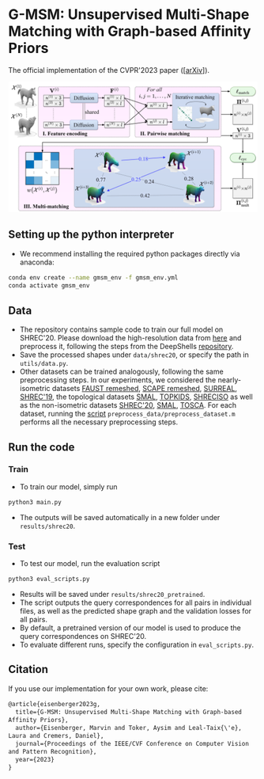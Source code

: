 <h1> G-MSM: Unsupervised Multi-Shape Matching with Graph-based Affinity Priors </h1>

The official implementation of the CVPR'2023 paper (\[[arXiv](https://arxiv.org/abs/2212.02910)\]).

![](https://github.com/marvin-eisenberger/gmsm-matching/blob/main/assets/overview_gmsm.png)


## Setting up the python interpreter
* We recommend installing the required python packages directly via anaconda:
```bash
conda env create --name gmsm_env -f gmsm_env.yml
conda activate gmsm_env
```

## Data
* The repository contains sample code to train our full model on SHREC'20. Please download the high-resolution data from [here](http://robertodyke.com/shrec2020/index2.html) and preprocess it, following the steps from the DeepShells [repository](https://github.com/marvin-eisenberger/deep-shells).
* Save the processed shapes under `data/shrec20`, or specify the path in `utils/data.py`.
* Other datasets can be trained analogously, following the same preprocessing steps. In our experiments, we considered the nearly-isometric datasets [FAUST remeshed](https://drive.google.com/file/d/1C-9GFsTl5xwa0RUmC_m1nnj87QUguh6j/view), [SCAPE remeshed](https://drive.google.com/file/d/157SoRhiVQzsWbSFlaV5N-vzkxKCvTIlf/view), [SURREAL](https://www.di.ens.fr/willow/research/surreal/data/), [SHREC'19](http://profs.scienze.univr.it/~marin/shrec19/#Download), the topological datasets [SMAL](https://smal.is.tue.mpg.de/download.php), [TOPKIDS](https://cvg.cit.tum.de/data/datasets/topkids), [SHRECISO](https://shrec19.cs.cf.ac.uk/) as well as the non-isometric datasets [SHREC'20](http://robertodyke.com/shrec2020/index2.html), [SMAL](https://smal.is.tue.mpg.de/download.php), [TOSCA](http://tosca.cs.technion.ac.il/book/resources_data.html). For each dataset, running the [script](https://github.com/marvin-eisenberger/deep-shells/blob/master/preprocess_data/preprocess_dataset.m) `preprocess_data/preprocess_dataset.m` performs all the necessary preprocessing steps.

## Run the code
### Train
* To train our model, simply run
```bash
python3 main.py
```
* The outputs will be saved automatically in a new folder under `results/shrec20`.

### Test
* To test our model, run the evaluation script
```bash
python3 eval_scripts.py
```
* Results will be saved under `results/shrec20_pretrained`.
* The script outputs the query correspondences for all pairs in individual files, as well as the predicted shape graph and the validation losses for all pairs.
* By default, a pretrained version of our model is used to produce the query correspondences on SHREC'20. 
* To evaluate different runs, specify the configuration in `eval_scripts.py`.

## Citation
If you use our implementation for your own work, please cite:
```
@article{eisenberger2023g,
  title={G-MSM: Unsupervised Multi-Shape Matching with Graph-based Affinity Priors},
  author={Eisenberger, Marvin and Toker, Aysim and Leal-Taix{\'e}, Laura and Cremers, Daniel},
  journal={Proceedings of the IEEE/CVF Conference on Computer Vision and Pattern Recognition},
  year={2023}
}